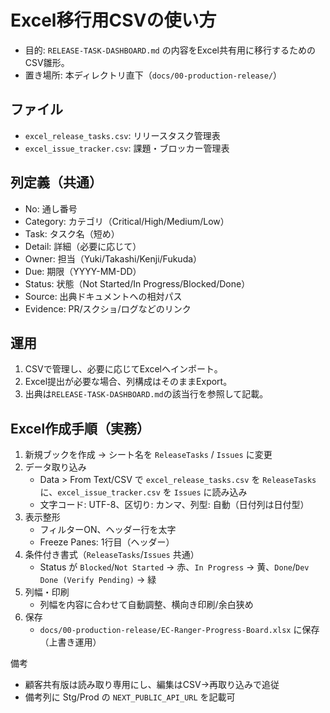 # Excel移行用CSVの使い方

- 目的: `RELEASE-TASK-DASHBOARD.md` の内容をExcel共有用に移行するためのCSV雛形。
- 置き場所: 本ディレクトリ直下（`docs/00-production-release/`）

## ファイル
- `excel_release_tasks.csv`: リリースタスク管理表
- `excel_issue_tracker.csv`: 課題・ブロッカー管理表

## 列定義（共通）
- No: 通し番号
- Category: カテゴリ（Critical/High/Medium/Low）
- Task: タスク名（短め）
- Detail: 詳細（必要に応じて）
- Owner: 担当（Yuki/Takashi/Kenji/Fukuda）
- Due: 期限（YYYY-MM-DD）
- Status: 状態（Not Started/In Progress/Blocked/Done）
- Source: 出典ドキュメントへの相対パス
- Evidence: PR/スクショ/ログなどのリンク

## 運用
1. CSVで管理し、必要に応じてExcelへインポート。
2. Excel提出が必要な場合、列構成はそのままExport。
3. 出典は`RELEASE-TASK-DASHBOARD.md`の該当行を参照して記載。

## Excel作成手順（実務）
1. 新規ブックを作成 → シート名を `ReleaseTasks` / `Issues` に変更
2. データ取り込み
   - Data > From Text/CSV で `excel_release_tasks.csv` を `ReleaseTasks` に、`excel_issue_tracker.csv` を `Issues` に読み込み
   - 文字コード: UTF-8、区切り: カンマ、列型: 自動（日付列は日付型）
3. 表示整形
   - フィルターON、ヘッダー行を太字
   - Freeze Panes: 1行目（ヘッダー）
4. 条件付き書式（`ReleaseTasks`/`Issues` 共通）
   - Status が `Blocked`/`Not Started` → 赤、`In Progress` → 黄、`Done`/`Dev Done (Verify Pending)` → 緑
5. 列幅・印刷
   - 列幅を内容に合わせて自動調整、横向き印刷/余白狭め
6. 保存
   - `docs/00-production-release/EC-Ranger-Progress-Board.xlsx` に保存（上書き運用）

備考
- 顧客共有版は読み取り専用にし、編集はCSV→再取り込みで追従
- 備考列に Stg/Prod の `NEXT_PUBLIC_API_URL` を記載可
